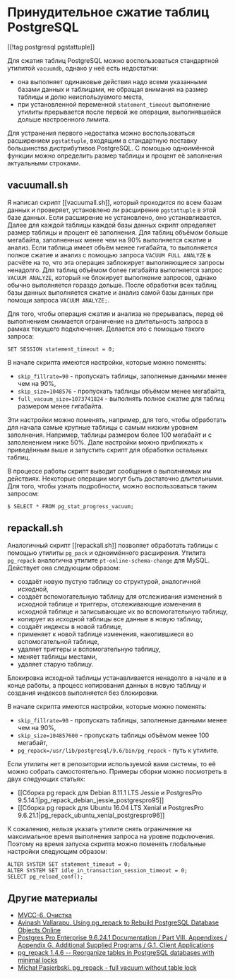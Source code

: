Принудительное сжатие таблиц PostgreSQL
=======================================

[[!tag postgresql pgstattuple]]

Для сжатия таблиц PostgreSQL можно воспользоваться стандартной утилитой `vacuumdb`, однако у неё есть недостатки:

* она выполняет одинаковые действия надо всеми указанными базами данных и таблицами, не обращая внимания на размер таблицы и долю неиспользуемого места,
* при установленной переменной `statement_timeout` выполнение утилиты прерывается после первой же операции, выполнявшейся дольше настроенного лимита.

Для устранения первого недостатка можно воспользоваться расширением `pgstattuple`, входящим в стандартную поставку большинства дистрибутивов PostgreSQL. С помощью одноимённой функции можно определить размер таблицы и процент её заполнения актуальными строками.

vacuumall.sh
------------

Я написал скрипт [[vacuumall.sh]], который проходится по всем базам данных и проверяет, установлено ли расширение `pgstattuple` в этой базе данных. Если расширение не установлено, оно устанавливается. Далее для каждой таблицы каждой базы данных скрипт определяет размер таблицы и процент её заполнения. Для таблиц объёмом больше мегабайта, заполненных менее чем на 90% выполняется сжатие и анализ. Если таблица имеет объём менее гигабайта, то выполняется полное сжатие и анализ с помощью запроса `VACUUM FULL ANALYZE` в расчёте на то, что эта операция заблокирует выполняющиеся запросы ненадолго. Для таблиц объёмом более гигабайта выполняется запрос `VACUUM ANALYZE`, который не блокирует выполнение запросов, однако обычно выполняется гораздо дольше. После обработки всех таблиц базы данных выполняется сжатие и анализ самой базы данных при помощи запроса `VACUUM ANALYZE;`.

Для того, чтобы операция сжатия и анализа не прерывалась, перед её выполнением снимается ограничение на длительность запроса в рамках текущего подключения. Делается это с помощью такого запроса:

    SET SESSION statement_timeout = 0;

В начале скрипта имеются настройки, которые можно поменять:

* `skip_fillrate=90` - пропускать таблицы, заполненые данными менее чем на 90%,
* `skip_size=1048576` - пропускать таблицы объёмом менее мегабайта,
* `full_vacuum_size=1073741824` - выполнять полное сжатие для таблиц размером менее гигабайта.

Эти настройки можно поменять, например, для того, чтобы обработать для начала самые крупные таблицы с самым низким уровнем заполнения. Например, таблицы размером более 100 мегабайт и с заполенением ниже 50%. Дале настройки можно приближать к приведённым выше и запустить скрипт для обработки остальных таблиц.

В процессе работы скрипт выводит сообщения о выполняемых им действиях. Некоторые операции могут быть достаточно длительными. Для того, чтобы узнать подробности, можно воспользоваться таким запросом:

    $ SELECT * FROM pg_stat_progress_vacuum;

repackall.sh
------------

Аналогичный скрипт [[repackall.sh]] позволяет обработать таблицы с помощью утилиты `pg_pack` и одноимённого расширения. Утилита `pg_repack` аналогична утилите `pt-online-schema-change` для MySQL. Действует она следующим образом:

* создаёт новую пустую таблицу со структурой, аналогичной исходной,
* создаёт вспомогательную таблицу для отслеживания изменений в исходной таблице и триггеры, отслеживающие изменения в исходной таблице и записывающие их во вспомогательную таблицу,
* копирует из исходной таблицы все данные в новую таблицу,
* создаёт индексы в новой таблице,
* применяет к новой таблице изменения, накопившиеся во вспомогательной таблице,
* удаляет триггеры и вспомогательную таблицу,
* меняет таблицы местами,
* удаляет старую таблицу.

Блокировка исходной таблицы устанавливается ненадолго в начале и в конце работы, а процесс копирования данных в новую таблицу и создания индексов выполняется без блокировки.

В начале скрипта имеются настройки, которые можно поменять:

* `skip_fillrate=90` - пропускать таблицы, заполненые данными менее чем на 90%,
* `skip_size=104857600` - пропускать таблицы объёмом менее 100 мегабайт,
* `pg_repack=/usr/lib/postgresql/9.6/bin/pg_repack` - путь к утилите.

Если утилиты нет в репозитории используемой вами системы, то её можно собрать самостоятельно. Примеры сборки можно посмотреть в двух следующих статьях:

* [[Сборка pg repack для Debian 8.11.1 LTS Jessie и PostgresPro 9.5.14.1|pg_repack_debian_jessie_postgrespro95]]
* [[Сборка pg repack для Ubuntu 16.04 LTS Xenial и PostgresPro 9.6.21.1|pg_repack_ubuntu_xenial_postgrespro96]]

К сожалению, нельзя указать утилите снять ограничение на максимальное время выполнения запроса на уровне подключения. Поэтому на время запуска скрипта можно поменять глобальные настройки следующим образом:

    ALTER SYSTEM SET statement_timeout = 0;
    ALTER SYSTEM SET idle_in_transaction_session_timeout = 0;
    SELECT pg_reload_conf();

Другие материалы
----------------

* [MVCC-6. Очистка](https://habr.com/ru/company/postgrespro/blog/452320/)
* [Avinash Vallarapu. Using pg_repack to Rebuild PostgreSQL Database Objects Online](https://www.percona.com/blog/2019/02/04/pg_repack-rebuild-postgresql-database-objects-online/)
* [Postgres Pro Enterprise 9.6.24.1 Documentation / Part VIII. Appendixes / Appendix G. Additional Supplied Programs / G.1. Client Applications](https://postgrespro.com/docs/enterprise/9.6/app-pgrepack)
* [pg_repack 1.4.6 -- Reorganize tables in PostgreSQL databases with minimal locks](https://reorg.github.io/pg_repack/)
* [Michał Pasierbski. pg_repack - full vacuum without table lock](https://mpasierbski.medium.com/pg-repack-full-vacuum-without-table-lock-ca2cbfa1ca1e)
